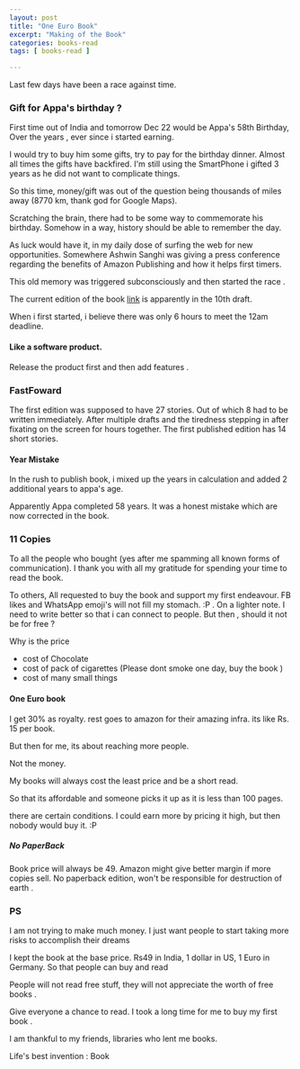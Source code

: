 ```yaml
---
layout: post
title: "One Euro Book"
excerpt: "Making of the Book"
categories: books-read
tags: [ books-read ]

---
```



Last few days have been a race against time.

### Gift for Appa's birthday ?
First time out of India and tomorrow Dec 22 would be Appa's 58th Birthday, Over the years , ever since i started earning.

I would try to buy him some gifts, try to pay for the birthday dinner. Almost all times the gifts have backfired.
I'm still using the SmartPhone i gifted 3 years as he did not want to complicate things.

So this time, money/gift was out of the question being thousands of miles away (8770 km, thank god for Google Maps).

Scratching the brain, there had to be some way to commemorate his birthday. Somehow in a way, history should be able to
remember the day.

As luck would have it, in my daily dose of surfing the web for new opportunities. Somewhere Ashwin Sanghi
was giving a press conference regarding the benefits of Amazon Publishing and how it helps first timers.

This old memory was triggered subconsciously and then started the race .

The current edition of the book [link](https://amzn.to/2PUILxX) is apparently in the 10th draft.

When i first started, i believe there was only 6 hours to meet the 12am deadline.


 #### Like a software product.
 Release the product first and then add features .

### FastFoward
The first edition was supposed to have 27 stories. Out of which 8 had to be written immediately. After multiple drafts and the
tiredness stepping in after fixating on the screen for hours together. The first published edition has 14 short stories.

#### Year Mistake
In the rush to publish book, i mixed up the years in calculation and added 2 additional years to appa's age.

Apparently Appa completed 58 years. It was a honest mistake which are now corrected in the book.

### 11 Copies

To all the people who bought (yes after me spamming all known forms of communication).
I thank you with all my gratitude for spending your time to read the book.

To others,
All requested to buy the book and support my first endeavour. FB likes and WhatsApp emoji's will not fill my stomach. :P  . On a lighter note. I need to write better so that i can connect to people.
But then , should it not be for free ?

Why is the price
- cost of Chocolate
- cost of pack of cigarettes (Please dont smoke one day, buy the book )
- cost of many small things


#### One Euro book
I get 30% as royalty. rest goes to amazon for their amazing infra. its like Rs. 15 per book.

But then for me, its about reaching more people.

Not the money.

My books will always cost the least price and be a short read.

So that its affordable and someone picks it up as it is less than 100 pages.

there are certain conditions.
I could earn more by pricing it high, but then nobody would buy it. :P


##### No PaperBack
Book price will always be 49. Amazon might give better margin if more copies sell.
No paperback edition, won't be responsible for destruction of earth .


### PS

I am not trying to make much money.  I just want people to start taking more risks to accomplish their dreams

I kept the book at the base price. Rs49 in India, 1 dollar in US, 1 Euro in Germany. So that people can buy and read

People will not read free stuff, they will not appreciate the worth of free books .


Give everyone a chance to read. I took a long time for me to buy my first book .

I am thankful to my friends, libraries who lent me books.

Life's best invention : Book
